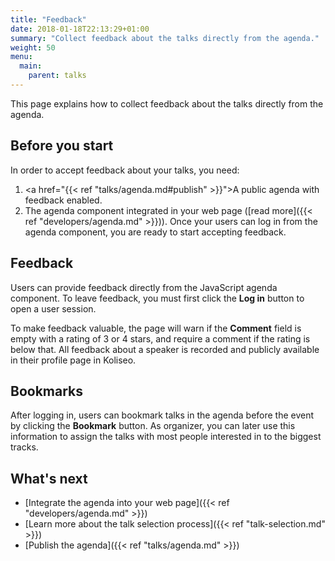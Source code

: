 ```yaml
---
title: "Feedback"
date: 2018-01-18T22:13:29+01:00
summary: "Collect feedback about the talks directly from the agenda."
weight: 50
menu:
  main:
    parent: talks
---
```


This page explains how to collect feedback about the talks directly from the agenda.

## Before you start

In order to accept feedback about your talks, you need:

1. <a href="{{< ref "talks/agenda.md#publish" >}}">A public agenda</a> with feedback enabled.
2. The agenda component integrated in your web page ([read more]({{< ref "developers/agenda.md" >}})). Once your users can log in from the agenda component, you are ready to start accepting feedback.

## Feedback

Users can provide feedback directly from the JavaScript agenda component. To leave feedback, you must first click the **Log in** button to open a user session.

To make feedback valuable, the page will warn if the **Comment** field is empty with a rating of 3 or 4 stars, and require a comment if the rating is below that. All feedback about a speaker is recorded and publicly available in their profile page in Koliseo.

## Bookmarks

After logging in, users can bookmark talks in the agenda before the event by clicking the **Bookmark** button. As organizer, you can later use this information to assign the talks with most people interested in to the biggest tracks.

## What's next

* [Integrate the agenda into your web page]({{< ref "developers/agenda.md" >}})
* [Learn more about the talk selection process]({{< ref "talk-selection.md" >}})
* [Publish the agenda]({{< ref "talks/agenda.md" >}})
 